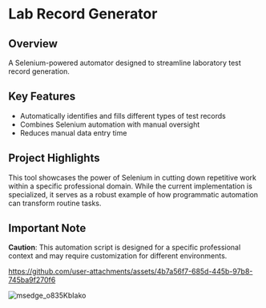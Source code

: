 # Lab Record Generator

## Overview
A Selenium-powered automator designed to streamline laboratory test record generation.

## Key Features
* Automatically identifies and fills different types of test records
* Combines Selenium automation with manual oversight
* Reduces manual data entry time

## Project Highlights
This tool showcases the power of Selenium in cutting down repetitive work within a specific professional domain. While the current implementation is specialized, it serves as a robust example of how programmatic automation can transform routine tasks.

## Important Note
**Caution**: This automation script is designed for a specific professional context and may require customization for different environments.


https://github.com/user-attachments/assets/4b7a56f7-685d-445b-97b8-745ba9f270f6



![msedge_o835KbIako](https://github.com/user-attachments/assets/7aaa3280-64bb-4649-b844-d18e87b21e11)
